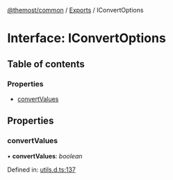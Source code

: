 [@themost/common](../README.md) / [Exports](../modules.md) / IConvertOptions

# Interface: IConvertOptions

## Table of contents

### Properties

- [convertValues](iconvertoptions.md#convertvalues)

## Properties

### convertValues

• **convertValues**: *boolean*

Defined in: [utils.d.ts:137](https://github.com/themost-framework/themost-common/blob/917834f/utils.d.ts#L137)
